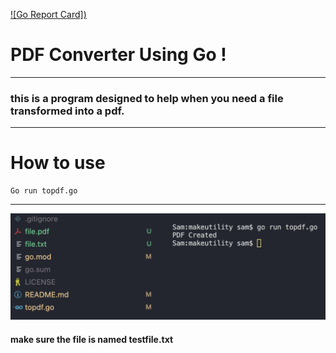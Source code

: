 [![Go Report Card])](https://goreportcard.com/badge/github.com/make-school-labs/makescraper)

# PDF Converter Using Go !
---
### this is a program designed to help when you need a file transformed into a pdf. 
---
# How to use 

```
Go run topdf.go
```
---

![woaahh](img.png)
#### make sure the file is named testfile.txt